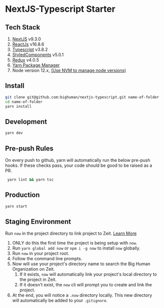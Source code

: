 # NextJS-Typescript Starter

## Tech Stack

1. [NextJS](https://nextjs.org/) v9.3.0
2. [ReactJs](https://reactjs.org/) v16.8.6
3. [Typescript](https://www.typescriptlang.org/) v3.8.2
4. [StyledComponents](https://styled-components.com/) v5.0.1
5. [Redux](https://redux.js.org/) v4.0.5
6. [Yarn Package Manager](https://yarnpkg.com/)
7. Node version 12.x,
   [(Use NVM to manage node versions)](https://github.com/nvm-sh/nvm/blob/master/README.md)

## Install

```bash
git clone git@github.com:bighuman/nextjs-typescript.git name-of-folder
cd name-of-folder
yarn install
```

## Development

```bash
yarn dev
```

## Pre-push Rules

On every push to github, yarn will automatically run the below pre-push hooks. If these checks pass,
your code should be good to be raised as a PR.

```bash
 yarn lint && yarn tsc
```

## Production

```bash
yarn start
```

## Staging Environment

Run `now` in the project directory to link project to Zeit.
[Learn More](https://zeit.co/docs/now-cli#commands/now/project-linking)

1. ONLY do this the first time the project is being setup with `now`.
2. Run `yarn global add now` or `npm i -g now` to install `now` globally.
3. Run `now` in your project root.
4. Follow the command line prompts.
5. Now will use your project's directory name to search the Big Human Organization on Zeit.
   1. If it exists, `now` will automatically link your project's local directory to the project in
      Zeit.
   2. If it doesn't exist, the `now` cli will prompt you to create and link the project.
6. At the end, you will notice a `.now` directory locally. This new directory will automatically be
   added to your `.gitignore`.
